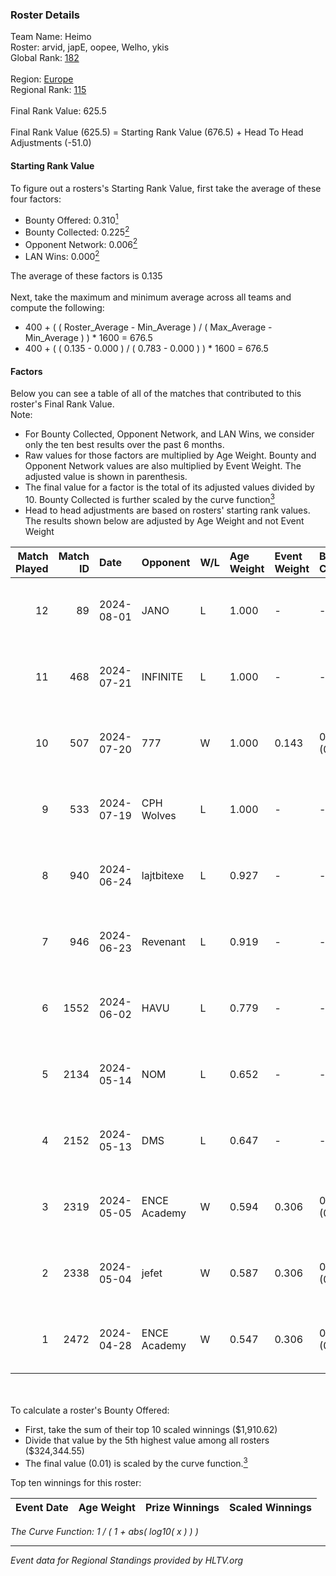 ### Roster Details<br />
Team Name: Heimo<br />
Roster: arvid, japE, oopee, Welho, ykis<br />
Global Rank: [182](../standings_global.md)<br />
<br />
Region: [Europe]( ../standings_europe.md)<br />
Regional Rank: [115]( ../standings_europe.md)<br />
<br />
Final Rank Value:  625.5<br />
<br />
Final Rank Value (625.5) = Starting Rank Value (676.5) + Head To Head Adjustments (-51.0)<br />

#### Starting Rank Value<br />
To figure out a rosters's Starting Rank Value, first take the average of these four factors:<br />
- Bounty Offered: 0.310[<sup>1</sup>](#table2)
- Bounty Collected: 0.225[<sup>2</sup>](#table1)
- Opponent Network: 0.006[<sup>2</sup>](#table1)
- LAN Wins: 0.000[<sup>2</sup>](#table1)

The average of these factors is 0.135<br />
<br />
Next, take the maximum and minimum average across all teams and compute the following:<br />
- 400 + ( ( Roster_Average - Min_Average ) / ( Max_Average - Min_Average ) ) * 1600 = 676.5
- 400 + ( ( 0.135 - 0.000 ) / ( 0.783 - 0.000 ) ) * 1600 = 676.5


#### Factors<br />
Below you can see a table of all of the matches that contributed to this roster's Final Rank Value.<br />
Note:<br />

- For Bounty Collected, Opponent Network, and LAN Wins, we consider only the ten best results over the past 6 months.
- Raw values for those factors are multiplied by Age Weight. Bounty and Opponent Network values are also multiplied by Event Weight. The adjusted value is shown in parenthesis.
- The final value for a factor is the total of its adjusted values divided by 10. Bounty Collected is further scaled by the curve function[<sup>3</sup>](#curveFunction)
- Head to head adjustments are based on rosters' starting rank values. The results shown below are adjusted by Age Weight and not Event Weight
<span id="table1"></span><br />


| Match Played | Match ID | Date       | Opponent     | W/L | Age Weight | Event Weight | Bounty Collected | Opponent Network | LAN Wins  | H2H Adj. | Roster                             |
| -: | -: | :- | :- | :- | :- | :- | :- | :- | :- | -: | :- |
|           12 |       89 | 2024-08-01 | JANO         | L   | 1.000      | -            | -                | -                | -         |   -15.87 | arvid, japE, oopee, Welho, ykis    |
|           11 |      468 | 2024-07-21 | INFINITE     | L   | 1.000      | -            | -                | -                | -         |   -17.89 | arvid, japE, oopee, Welho, ykis    |
|           10 |      507 | 2024-07-20 | 777          | W   | 1.000      | 0.143        | 0.015 (0.002)    | 0.181 (0.026)    | 0 (0.000) |    16.91 | arvid, japE, oopee, Welho, ykis    |
|            9 |      533 | 2024-07-19 | CPH Wolves   | L   | 1.000      | -            | -                | -                | -         |    -7.61 | arvid, japE, oopee, Welho, ykis    |
|            8 |      940 | 2024-06-24 | lajtbitexe   | L   | 0.927      | -            | -                | -                | -         |   -12.61 | arvid, oopee, Sm1llee, Welho, ykis |
|            7 |      946 | 2024-06-23 | Revenant     | L   | 0.919      | -            | -                | -                | -         |    -8.87 | arvid, oopee, Sm1llee, Welho, ykis |
|            6 |     1552 | 2024-06-02 | HAVU         | L   | 0.779      | -            | -                | -                | -         |   -11.44 | arvid, japE, oopee, Welho, ykis    |
|            5 |     2134 | 2024-05-14 | NOM          | L   | 0.652      | -            | -                | -                | -         |   -14.23 | arvid, japE, oopee, Welho, ykis    |
|            4 |     2152 | 2024-05-13 | DMS          | L   | 0.647      | -            | -                | -                | -         |    -5.02 | arvid, japE, oopee, Welho, ykis    |
|            3 |     2319 | 2024-05-05 | ENCE Academy | W   | 0.594      | 0.306        | 0.003 (0.001)    | 0.109 (0.020)    | 0 (0.000) |    10.43 | arvid, japE, oopee, Welho, ykis    |
|            2 |     2338 | 2024-05-04 | jefet        | W   | 0.587      | 0.306        | 0.001 (0.000)    | 0.022 (0.004)    | 0 (0.000) |     5.44 | arvid, japE, oopee, Welho, ykis    |
|            1 |     2472 | 2024-04-28 | ENCE Academy | W   | 0.547      | 0.306        | 0.004 (0.001)    | 0.082 (0.014)    | 0 (0.000) |     9.76 | arvid, japE, oopee, Welho, ykis    |

<br />
<span id="table2"></span><br />
To calculate a roster's Bounty Offered:<br />

- First, take the sum of their top 10 scaled winnings ($1,910.62)
- Divide that value by the 5th highest value among all rosters ($324,344.55)
- The final value (0.01) is scaled by the curve function.[<sup>3</sup>](#curveFunction)

Top ten winnings for this roster:<br />

| Event Date | Age Weight | Prize Winnings | Scaled Winnings |
| :- | -: | :- | :- |


<span id="curveFunction"></span>_The Curve Function: 1 / ( 1 + abs( log10( x ) ) )_<br />

---
_Event data for Regional Standings provided by HLTV.org_<br />
